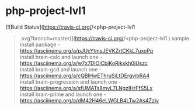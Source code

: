 # php-project-lvl1
[![Build Status](https://travis-ci.org/<ljapkin-roman>/<php-project-lvl1
>.svg?branch=master)](https://travis-ci.org/<ljapkin-roman>/<php-project-lvl1
>)
sample install package - https://asciinema.org/a/pJUcYtmsJEVKZrtCKkL7uxoPp <br/>
install brain-calc and launch one - https://asciinema.org/a/w7x7DIOjCbjKoRjkxkh0iUszc<br/>
install brain-gcd and launch one - https://asciinema.org/a/cQBlHwEThruSiLtDErgvibRA4<br/>
install brain-progression and launch one - https://asciinema.org/a/sfUMATs8mvL7LNgzIHrFfS5Lx<br/>
install brain-prime and launch one - https://asciinema.org/a/dM42H46eLWGLB4LTw2As4Zziv<br/>
